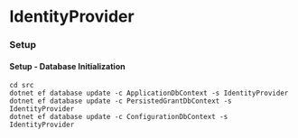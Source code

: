 # IdentityProvider

### Setup

#### Setup - Database Initialization 

```
cd src 
dotnet ef database update -c ApplicationDbContext -s IdentityProvider
dotnet ef database update -c PersistedGrantDbContext -s IdentityProvider
dotnet ef database update -c ConfigurationDbContext -s IdentityProvider
```
